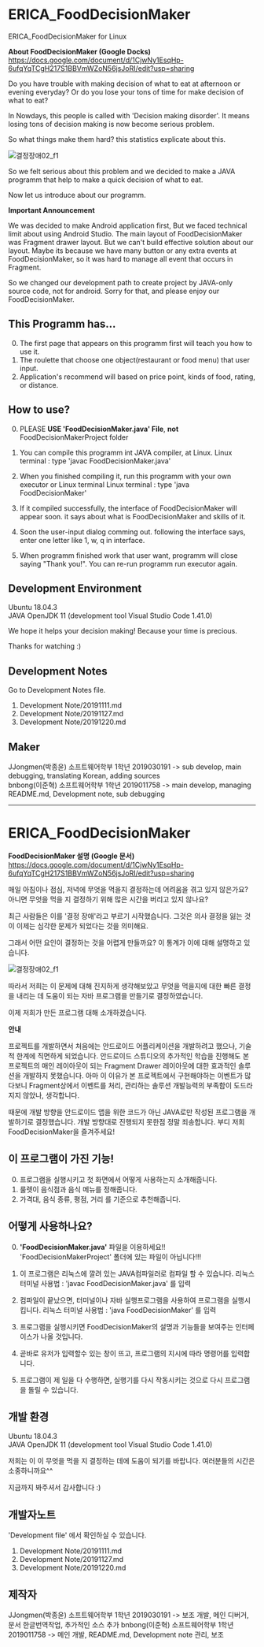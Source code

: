 # ERICA_FoodDecisionMaker

ERICA_FoodDecisionMaker for Linux

**About FoodDecisionMaker (Google Docks)**                                       
https://docs.google.com/document/d/1CjwNy1EsqHp-6ufqYqTCgH217S1BBVmWZoN56jsJoRI/edit?usp=sharing

Do you have trouble with making decision of what to eat at afternoon or evening everyday?
Or do you lose your tons of time for make decision of what to eat?

In Nowdays, this people is called with 'Decision making disorder'.
It means losing tons of decision making is now become serious problem.

So what things make them hard? this statistics explicate about this.

![결정장애02_f1](./결정장애02_f1.jpg)

So we felt serious about this problem and we decided to make a JAVA programm that help to make a quick decision of what to eat.

Now let us introduce about our programm.

**Important Announcement**

We was decided to make Android application first, But we faced technical limit about using Android Studio.
The main layout of FoodDecisionMaker was Fragment drawer layout. But we can't build effective solution about our layout.
Maybe its because we have many button or any extra events at FoodDecisionMaker, so it was hard to manage all event that occurs in Fragment.

So we changed our development path to create project by JAVA-only source code, not for android.
Sorry for that, and please enjoy our FoodDecisionMaker.

This Programm has...
---------------------------------------

0. The first page that appears on this programm first will teach you how to use it.
1. The roulette that choose one object(restaurant or food menu) that user input.
2. Application's recommend will based on price point, kinds of food, rating, or distance.

How to use?
---------------------------------------
  0. PLEASE **USE 'FoodDecisionMaker.java' File**,  **not** FoodDecisionMakerProject folder
  
  1. You can compile this programm int JAVA compiler, at Linux.
    Linux terminal : type 'javac FoodDecisionMaker.java'
    
  2. When you finished compiling it, run this programm with your own executor or Linux terminal
    Linux terminal : type 'java FoodDecisionMaker'
    
  3. If it compiled successfully, the interface of FoodDecisionMaker will appear soon.
     it says about what is FoodDecisionMaker and skills of it.
  
  4. Soon the user-input dialog comming out. following the interface says, enter one letter like 1, w, q in interface.
  
  5. When programm finished work that user want, programm will close saying "Thank you!". You can re-run programm run executor again.


Development Environment
---------------------------------------

  Ubuntu 18.04.3                                                         
  JAVA OpenJDK 11
  (development tool Visual Studio Code 1.41.0)

We hope it helps your decision making!
Because your time is precious.

Thanks for watching :)

Development Notes
---------------------------------------

Go to Development Notes file.

  1. Development Note/20191111.md
  2. Development Note/20191127.md
  3. Development Note/20191220.md

Maker 
---------------------------------------

JJongmen(박종윤) 소프트웨어학부 1학년 2019030191 -> sub develop, main debugging, translating Korean, adding sources                                                  
bnbong(이준혁) 소프트웨어학부 1학년 2019011758 -> main develop, managing README.md, Development note, sub debugging

-----------------------------------------------------------------------------------------------------------------------------

# ERICA_FoodDecisionMaker

**FoodDecisionMaker 설명 (Google 문서)**                                              
https://docs.google.com/document/d/1CjwNy1EsqHp-6ufqYqTCgH217S1BBVmWZoN56jsJoRI/edit?usp=sharing

매일 아침이나 점심, 저녁에 무엇을 먹을지 결정하는데 어려움을 겪고 있지 않은가요?
아니면 무엇을 먹을 지 결정하기 위해 많은 시간을 버리고 있지 않나요?

최근 사람들은 이를 '결정 장애'라고 부르기 시작했습니다.
그것은 의사 결정을 잃는 것이 이제는 심각한 문제가 되었다는 것을 의미해요.

그래서 어떤 요인이 결정하는 것을 어렵게 만들까요? 이 통계가 이에 대해 설명하고 있습니다.

![결정장애02_f1](./결정장애02_f1.jpg)

따라서 저희는 이 문제에 대해 진지하게 생각해보았고 무엇을 먹을지에 대한 빠른 결정을 내리는 데 도움이 되는 자바 프로그램을 만들기로 결정하였습니다.

이제 저희가 만든 프로그램 대해 소개하겠습니다.

**안내**

프로젝트를 개발하면서 처음에는 안드로이드 어플리케이션을 개발하려고 했으나, 기술적 한계에 직면하게 되었습니다.
안드로이드 스튜디오의 추가적인 학습을 진행해도 
본 프로젝트의 매인 레이아웃이 되는 Fragment Drawer 레이아웃에 대한 효과적인 솔루션을 개발하지 못했습니다.
아마 이 이유가 본 프로젝트에서 구현해야하는 이벤트가 많다보니 Fragment상에서 이벤트를 처리, 관리하는 솔루션 개발능력의 부족함이 도드라지지 않았나, 생각합니다.

때문에 개발 방향을 안드로이드 앱을 위한 코드가 아닌 JAVA로만 작성된 프로그램을 개발하기로 결정했습니다.
개발 방향대로 진행되지 못한점 정말 죄송합니다. 부디 저희 FoodDecisionMaker을 즐겨주세요!

이 프로그램이 가진 기능!
---------------------------------------

0. 프로그램을 실행시키고 첫 화면에서 어떻게 사용하는지 소개해줍니다.
1. 룰렛이 음식점과 음식 메뉴를 정해줍니다.
2. 가격대, 음식 종류, 평점, 거리 를 기준으로 추천해줍니다.

어떻게 사용하나요?
---------------------------------------
  0. **'FoodDecisionMaker.java'** 파일을 이용하세요!! 'FoodDecisionMakerProject' 폴더에 있는 파일이 아닙니다!!!

  1. 이 프로그램은 리눅스에 깔려 있는 JAVA컴파일러로 컴파일 할 수 있습니다.
    리눅스 터미널 사용법 : 'javac FoodDecisionMaker.java' 를 입력
  
  2. 컴파일이 끝났으면, 터미널이나 자바 실행프로그램을 사용하여 프로그램을 실행시킵니다.
    리눅스 터미널 사용법 : 'java FoodDecisionMaker' 를 입력
  
  3. 프로그램을 실행시키면 FoodDecisionMaker의 설명과 기능들을 보여주는 인터페이스가 나올 것입니다.
  
  4. 곧바로 유저가 입력할수 있는 창이 뜨고, 프로그램의 지시에 따라 명령어를 입력합니다.
  
  5. 프로그램이 제 일을 다 수행하면, 실행기를 다시 작동시키는 것으로 다시 프로그램을 돌릴 수 있습니다.


개발 환경
---------------------------------------

  Ubuntu 18.04.3                                                         
  JAVA OpenJDK 11
  (development tool Visual Studio Code 1.41.0)


저희는 이 이 무엇을 먹을 지 결정하는 데에 도움이 되기를 바랍니다.
여러분들의 시간은 소중하니까요^^

지금까지 봐주셔서 감사합니다 :) 

개발자노트
---------------------------------------

'Development file' 에서 확인하실 수 있습니다.

  1. Development Note/20191111.md
  2. Development Note/20191127.md
  3. Development Note/20191220.md


제작자
---------------------------------------

JJongmen(박종윤) 소프트웨어학부 1학년 2019030191 -> 보조 개발, 메인 디버거, 문서 한글번역작업, 추가적인 소스 추가
bnbong(이준혁) 소프트웨어학부 1학년 2019011758 -> 메인 개발, README.md, Development note 관리, 보조 

